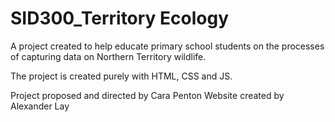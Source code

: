 # SID300_Territory Ecology

A project created to help educate primary school students on the processes of capturing 
data on Northern Territory wildlife.

The project is created purely with HTML, CSS and JS.

Project proposed and directed by Cara Penton
Website created by Alexander Lay
